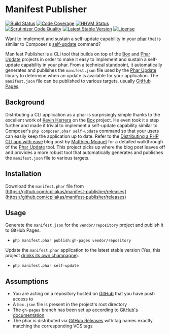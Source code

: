# Manifest Publisher

[![Build Status](https://travis-ci.org/cpliakas/manifest-publisher.svg?branch=master)](https://travis-ci.org/cpliakas/manifest-publisher)
[![Code Coverage](https://scrutinizer-ci.com/g/cpliakas/manifest-publisher/badges/coverage.png?b=master)](https://scrutinizer-ci.com/g/cpliakas/manifest-publisher/?branch=master)
[![HHVM Status](http://hhvm.h4cc.de/badge/cpliakas/manifest-publisher.svg)](http://hhvm.h4cc.de/package/cpliakas/manifest-publisher)
[![Scrutinizer Code Quality](https://scrutinizer-ci.com/g/cpliakas/manifest-publisher/badges/quality-score.png?b=master)](https://scrutinizer-ci.com/g/cpliakas/manifest-publisher/?branch=master)
[![Latest Stable Version](https://poser.pugx.org/cpliakas/manifest-publisher/v/stable.svg)](https://packagist.org/packages/cpliakas/manifest-publisher)
[![License](https://poser.pugx.org/cpliakas/manifest-publisher/license.svg)](https://packagist.org/packages/cpliakas/manifest-publisher)

Want to implement and sustain a self-update capability in your [phar](http://php.net/manual/en/intro.phar.php)
that is similar to Composer's [self-update](https://getcomposer.org/doc/03-cli.md#self-update)
command?

Manifest Publisher is a CLI tool that builds on top of the [Box](https://github.com/herrera-io/php-box)
and [Phar Update](https://github.com/herrera-io/php-phar-update) projects in
order to make it easy to implement and sustain a self-update capability in your
phar. From a technical standpoint, it automatically generates and publishes the
`manifest.json` file used by the [Phar Update](https://github.com/herrera-io/php-phar-update)
library to determine when an update is available for your application. The
`manifest.json` file can be published to various targets, usually [GitHub Pages](https://pages.github.com/).

## Background

Distributing a CLI application as a phar is surprisingly simple thanks to the
excellent work of [Kevin Herrera](https://github.com/kherge) on the [Box](https://github.com/herrera-io/php-box)
project. He even took it a step further and made it trivial to implement
a self-update capability similar to Composer's `php composer.phar self-update`
command so that your users can easily keep the application up to date. Refer to
the [Distributing a PHP CLI app with ease](http://moquet.net/blog/distributing-php-cli/)
blog post by [Matthieu Moquet](https://github.com/MattKetmo) for a detailed
walkthrough of the [Phar Update](https://github.com/herrera-io/php-phar-update)
tool. This project picks up where the blog post leaves off and provides a more
robust tool that automatically generates and publishes the `manifest.json` file
to various targets.

## Installation

Download the `manifest.phar` file from [https://github.com/cpliakas/manifest-publisher/releases](https://github.com/cpliakas/manifest-publisher/releases)

## Usage

Generate the `manifest.json` for the `vendor/repository` project and publish it
to GitHub Pages.

* `php manifest.phar publish:gh-pages vendor/repository`

Update the `manifest.phar` application to the latest stable version (Yes, this
project [drinks its own champagne](http://en.wikipedia.org/wiki/Eating_your_own_dog_food#Criticism_and_alternative_terms)).

* `php manifest.phar self-update`

## Assumptions

* You are acting on a repository hosted on [GitHub](https://github.com/) that you have push access to
* A `box.json` file is present in the project's root directory
* The `gh-pages` branch has been set up according to [GitHub's documentation](https://help.github.com/articles/creating-project-pages-manually)
* The phar is distributed via [GitHub Releases](https://github.com/blog/1547-release-your-software)
  with tag names exactly matching the corresponding VCS tags
